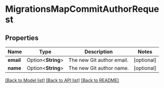# MigrationsMapCommitAuthorRequest

## Properties

Name | Type | Description | Notes
------------ | ------------- | ------------- | -------------
**email** | Option<**String**> | The new Git author email. | [optional]
**name** | Option<**String**> | The new Git author name. | [optional]

[[Back to Model list]](../README.md#documentation-for-models) [[Back to API list]](../README.md#documentation-for-api-endpoints) [[Back to README]](../README.md)


